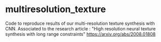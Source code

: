 # multiresolution_texture
Code to reproduce results of our multi-resolution texture synthesis with CNN. Associated to the research article : "High resolution neural texture synthesis with long range constraints" https://arxiv.org/abs/2008.01808
